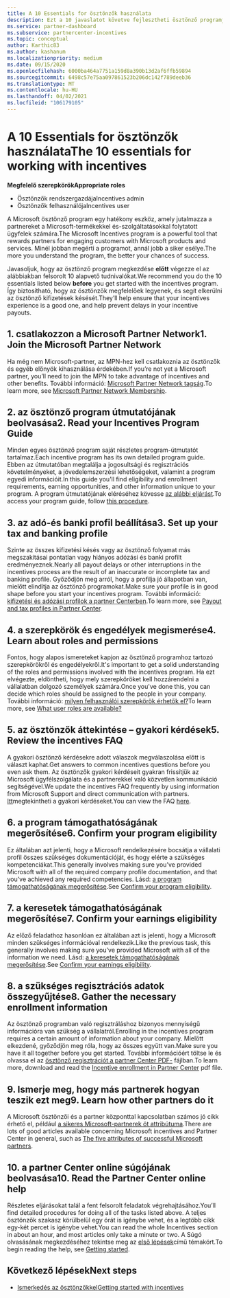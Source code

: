 ```yaml
---
title: A 10 Essentials for ösztönzők használata
description: Ezt a 10 javaslatot követve fejlesztheti ösztönző programjának tapasztalatait, és hamarabb fogadhatja a kifizetéseket.
ms.service: partner-dashboard
ms.subservice: partnercenter-incentives
ms.topic: conceptual
author: Karthic83
ms.author: kashanum
ms.localizationpriority: medium
ms.date: 09/15/2020
ms.openlocfilehash: 6000ba464a7751a159d8a390b13d2af6ffb59894
ms.sourcegitcommit: 6498c57e75aa097861523b206dc142f789deeb36
ms.translationtype: MT
ms.contentlocale: hu-HU
ms.lasthandoff: 04/02/2021
ms.locfileid: "106179105"
---
```

# <a name="the-10-essentials-for-working-with-incentives"></a><span data-ttu-id="de6ca-103">A 10 Essentials for ösztönzők használata</span><span class="sxs-lookup"><span data-stu-id="de6ca-103">The 10 essentials for working with incentives</span></span>

<span data-ttu-id="de6ca-104">**Megfelelő szerepkörök**</span><span class="sxs-lookup"><span data-stu-id="de6ca-104">**Appropriate roles**</span></span>

- <span data-ttu-id="de6ca-105">Ösztönzők rendszergazdája</span><span class="sxs-lookup"><span data-stu-id="de6ca-105">Incentives admin</span></span>
- <span data-ttu-id="de6ca-106">Ösztönzők felhasználója</span><span class="sxs-lookup"><span data-stu-id="de6ca-106">Incentives user</span></span>

<span data-ttu-id="de6ca-107">A Microsoft ösztönző program egy hatékony eszköz, amely jutalmazza a partnereket a Microsoft-termékekkel és-szolgáltatásokkal folytatott ügyfelek számára.</span><span class="sxs-lookup"><span data-stu-id="de6ca-107">The Microsoft Incentives program is a powerful tool that rewards partners for engaging customers with Microsoft products and services.</span></span> <span data-ttu-id="de6ca-108">Minél jobban megérti a programot, annál jobb a siker esélye.</span><span class="sxs-lookup"><span data-stu-id="de6ca-108">The more you understand the program, the better your chances of success.</span></span>

<span data-ttu-id="de6ca-109">Javasoljuk, hogy az ösztönző program megkezdése **előtt** végezze el az alábbiakban felsorolt 10 alapvető tudnivalókat.</span><span class="sxs-lookup"><span data-stu-id="de6ca-109">We recommend you do the 10 essentials listed below **before** you get started with the incentives program.</span></span> <span data-ttu-id="de6ca-110">Így biztosítható, hogy az ösztönzők megfelelőek legyenek, és segít elkerülni az ösztönző kifizetések késését.</span><span class="sxs-lookup"><span data-stu-id="de6ca-110">They’ll help ensure that your incentives experience is a good one, and help prevent delays in your incentive payouts.</span></span>

## <a name="1-join-the-microsoft-partner-network"></a><span data-ttu-id="de6ca-111">1. csatlakozzon a Microsoft Partner Network</span><span class="sxs-lookup"><span data-stu-id="de6ca-111">1. Join the Microsoft Partner Network</span></span>

<span data-ttu-id="de6ca-112">Ha még nem Microsoft-partner, az MPN-hez kell csatlakoznia az ösztönzők és egyéb előnyök kihasználása érdekében.</span><span class="sxs-lookup"><span data-stu-id="de6ca-112">If you’re not yet a Microsoft partner, you’ll need to join the MPN to take advantage of incentives and other benefits.</span></span> <span data-ttu-id="de6ca-113">További információ: [Microsoft Partner Network tagság](https://partner.microsoft.com/membership).</span><span class="sxs-lookup"><span data-stu-id="de6ca-113">To learn more, see [Microsoft Partner Network Membership](https://partner.microsoft.com/membership).</span></span>

## <a name="2-read-your-incentives-program-guide"></a><span data-ttu-id="de6ca-114">2. az ösztönző program útmutatójának beolvasása</span><span class="sxs-lookup"><span data-stu-id="de6ca-114">2. Read your Incentives Program Guide</span></span>

<span data-ttu-id="de6ca-115">Minden egyes ösztönző program saját részletes program-útmutatót tartalmaz.</span><span class="sxs-lookup"><span data-stu-id="de6ca-115">Each incentive program has its own detailed program guide.</span></span> <span data-ttu-id="de6ca-116">Ebben az útmutatóban megtalálja a jogosultsági és regisztrációs követelményeket, a jövedelemszerzési lehetőségeket, valamint a program egyedi információit.</span><span class="sxs-lookup"><span data-stu-id="de6ca-116">In this guide you'll find eligibility and enrollment requirements, earning opportunities, and other information unique to your program.</span></span> <span data-ttu-id="de6ca-117">A program útmutatójának eléréséhez kövesse [az alábbi eljárást](incentives-determined-your-program-eligibility.md#determining-your-program-eligibility).</span><span class="sxs-lookup"><span data-stu-id="de6ca-117">To access your program guide, follow [this procedure](incentives-determined-your-program-eligibility.md#determining-your-program-eligibility).</span></span>

## <a name="3-set-up-your-tax-and-banking-profile"></a><span data-ttu-id="de6ca-118">3. az adó-és banki profil beállítása</span><span class="sxs-lookup"><span data-stu-id="de6ca-118">3. Set up your tax and banking profile</span></span>

<span data-ttu-id="de6ca-119">Szinte az összes kifizetési késés vagy az ösztönző folyamat más megszakításai pontatlan vagy hiányos adózási és banki profilt eredményeznek.</span><span class="sxs-lookup"><span data-stu-id="de6ca-119">Nearly all payout delays or other interruptions in the incentives process are the result of an inaccurate or incomplete tax and banking profile.</span></span> <span data-ttu-id="de6ca-120">Győződjön meg arról, hogy a profilja jó állapotban van, mielőtt elindítja az ösztönző programokat.</span><span class="sxs-lookup"><span data-stu-id="de6ca-120">Make sure your profile is in good shape before you start your incentives program.</span></span> <span data-ttu-id="de6ca-121">További információ: [kifizetési és adózási profilok a partner Centerben](incentives-create-and-manage-your-payout-and-tax-profiles.md).</span><span class="sxs-lookup"><span data-stu-id="de6ca-121">To learn more, see [Payout and tax profiles in Partner Center](incentives-create-and-manage-your-payout-and-tax-profiles.md).</span></span>

## <a name="4-learn-about-roles-and-permissions"></a><span data-ttu-id="de6ca-122">4. a szerepkörök és engedélyek megismerése</span><span class="sxs-lookup"><span data-stu-id="de6ca-122">4. Learn about roles and permissions</span></span>

<span data-ttu-id="de6ca-123">Fontos, hogy alapos ismereteket kapjon az ösztönző programhoz tartozó szerepkörökről és engedélyekről.</span><span class="sxs-lookup"><span data-stu-id="de6ca-123">It's important to get a solid understanding of the roles and permissions involved with the incentives program.</span></span> <span data-ttu-id="de6ca-124">Ha ezt elvégezte, eldöntheti, hogy mely szerepköröket kell hozzárendelni a vállalatban dolgozó személyek számára.</span><span class="sxs-lookup"><span data-stu-id="de6ca-124">Once you've done this, you can decide which roles should be assigned to the people in your company.</span></span> <span data-ttu-id="de6ca-125">További információ: [milyen felhasználói szerepkörök érhetők el?](incentives-faq.md#what-user-roles-are-available)</span><span class="sxs-lookup"><span data-stu-id="de6ca-125">To learn more, see [What user roles are available?](incentives-faq.md#what-user-roles-are-available)</span></span>

## <a name="5-review-the-incentives-faq"></a><span data-ttu-id="de6ca-126">5. az ösztönzők áttekintése – gyakori kérdések</span><span class="sxs-lookup"><span data-stu-id="de6ca-126">5. Review the incentives FAQ</span></span>

<span data-ttu-id="de6ca-127">A gyakori ösztönző kérdésekre adott válaszok megválaszolása előtt is választ kaphat.</span><span class="sxs-lookup"><span data-stu-id="de6ca-127">Get answers to common incentives questions before you even ask them.</span></span> <span data-ttu-id="de6ca-128">Az ösztönzők gyakori kérdéseit gyakran frissítjük az Microsoft ügyfélszolgálata és a partnerekkel való közvetlen kommunikáció segítségével.</span><span class="sxs-lookup"><span data-stu-id="de6ca-128">We update the incentives FAQ frequently by using information from Microsoft Support and direct communication with partners.</span></span> <span data-ttu-id="de6ca-129">[Itt](incentives-faq.md)megtekintheti a gyakori kérdéseket.</span><span class="sxs-lookup"><span data-stu-id="de6ca-129">You can view the FAQ [here](incentives-faq.md).</span></span>

## <a name="6-confirm-your-program-eligibility"></a><span data-ttu-id="de6ca-130">6. a program támogathatóságának megerősítése</span><span class="sxs-lookup"><span data-stu-id="de6ca-130">6. Confirm your program eligibility</span></span>

<span data-ttu-id="de6ca-131">Ez általában azt jelenti, hogy a Microsoft rendelkezésére bocsátja a vállalati profil összes szükséges dokumentációját, és hogy elérte a szükséges kompetenciákat.</span><span class="sxs-lookup"><span data-stu-id="de6ca-131">This generally involves making sure you’ve provided Microsoft with all of the required company profile documentation, and that you’ve achieved any required competencies.</span></span> <span data-ttu-id="de6ca-132">Lásd: [a program támogathatóságának megerősítése](incentives-determined-your-program-eligibility.md).</span><span class="sxs-lookup"><span data-stu-id="de6ca-132">See [Confirm your program eligibility](incentives-determined-your-program-eligibility.md).</span></span>

## <a name="7-confirm-your-earnings-eligibility"></a><span data-ttu-id="de6ca-133">7. a keresetek támogathatóságának megerősítése</span><span class="sxs-lookup"><span data-stu-id="de6ca-133">7. Confirm your earnings eligibility</span></span>

<span data-ttu-id="de6ca-134">Az előző feladathoz hasonlóan ez általában azt is jelenti, hogy a Microsoft minden szükséges információval rendelkezik.</span><span class="sxs-lookup"><span data-stu-id="de6ca-134">Like the previous task, this generally involves making sure you’ve provided Microsoft with all of the information we need.</span></span> <span data-ttu-id="de6ca-135">Lásd: [a keresetek támogathatóságának megerősítése](incentives-confirm-your-earnings-eligibility.md).</span><span class="sxs-lookup"><span data-stu-id="de6ca-135">See [Confirm your earnings eligibility](incentives-confirm-your-earnings-eligibility.md).</span></span>

## <a name="8-gather-the-necessary-enrollment-information"></a><span data-ttu-id="de6ca-136">8. a szükséges regisztrációs adatok összegyűjtése</span><span class="sxs-lookup"><span data-stu-id="de6ca-136">8. Gather the necessary enrollment information</span></span>

<span data-ttu-id="de6ca-137">Az ösztönző programban való regisztráláshoz bizonyos mennyiségű információra van szükség a vállalatról.</span><span class="sxs-lookup"><span data-stu-id="de6ca-137">Enrolling in the incentives program requires a certain amount of information about your company.</span></span> <span data-ttu-id="de6ca-138">Mielőtt elkezdené, győződjön meg róla, hogy az összes együtt van.</span><span class="sxs-lookup"><span data-stu-id="de6ca-138">Make sure you have it all together before you get started.</span></span> <span data-ttu-id="de6ca-139">További információért töltse le és olvassa el az [ösztönző regisztrációt a partner Center PDF-](https://assetsprod.microsoft.com/partner-center-incentives-enrollment.pdf) fájlban.</span><span class="sxs-lookup"><span data-stu-id="de6ca-139">To learn more, download and read the [Incentive enrollment in Partner Center](https://assetsprod.microsoft.com/partner-center-incentives-enrollment.pdf) pdf file.</span></span>

## <a name="9-learn-how-other-partners-do-it"></a><span data-ttu-id="de6ca-140">9. Ismerje meg, hogy más partnerek hogyan teszik ezt meg</span><span class="sxs-lookup"><span data-stu-id="de6ca-140">9. Learn how other partners do it</span></span>

<span data-ttu-id="de6ca-141">A Microsoft ösztönzői és a partner központtal kapcsolatban számos jó cikk érhető el, például [a sikeres Microsoft-partnerek öt attribútuma](https://www.microsoft.com/en-us/us-partner-blog/2019/08/29/the-five-attributes-of-successful-microsoft-partners/).</span><span class="sxs-lookup"><span data-stu-id="de6ca-141">There are lots of good articles available concerning Microsoft incentives and Partner Center in general, such as [The five attributes of successful Microsoft partners](https://www.microsoft.com/en-us/us-partner-blog/2019/08/29/the-five-attributes-of-successful-microsoft-partners/).</span></span>

## <a name="10-read-the-partner-center-online-help"></a><span data-ttu-id="de6ca-142">10. a partner Center online súgójának beolvasása</span><span class="sxs-lookup"><span data-stu-id="de6ca-142">10. Read the Partner Center online help</span></span>

<span data-ttu-id="de6ca-143">Részletes eljárásokat talál a fent felsorolt feladatok végrehajtásához.</span><span class="sxs-lookup"><span data-stu-id="de6ca-143">You’ll find detailed procedures for doing all of the tasks listed above.</span></span> <span data-ttu-id="de6ca-144">A teljes ösztönzők szakasz körülbelül egy órát is igénybe vehet, és a legtöbb cikk egy-két percet is igénybe vehet.</span><span class="sxs-lookup"><span data-stu-id="de6ca-144">You can read the whole Incentives section in about an hour, and most articles only take a minute or two.</span></span> <span data-ttu-id="de6ca-145">A Súgó olvasásának megkezdéséhez tekintse meg az [első lépések](incentives-get-started-intro.md)című témakört.</span><span class="sxs-lookup"><span data-stu-id="de6ca-145">To begin reading the help, see [Getting started](incentives-get-started-intro.md).</span></span>

## <a name="next-steps"></a><span data-ttu-id="de6ca-146">Következő lépések</span><span class="sxs-lookup"><span data-stu-id="de6ca-146">Next steps</span></span>

- [<span data-ttu-id="de6ca-147">Ismerkedés az ösztönzőkkel</span><span class="sxs-lookup"><span data-stu-id="de6ca-147">Getting started with incentives</span></span>](incentives-get-started-intro.md)
